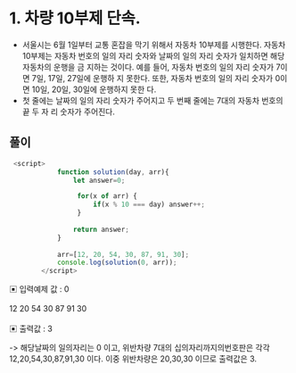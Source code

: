 # 1. 차량 10부제 단속.
- 서울시는 6월 1일부터 교통 혼잡을 막기 위해서 자동차 10부제를 시행한다. 자동차 10부제는 자동차 번호의 일의 자리 숫자와 날짜의 일의 자리 숫자가 일치하면 해당 자동차의 운행을 금 지하는 것이다. 예를 들어, 자동차 번호의 일의 자리 숫자가 7이면 7일, 17일, 27일에 운행하 지 못한다. 또한, 자동차 번호의 일의 자리 숫자가 0이면 10일, 20일, 30일에 운행하지 못한 다.
- 첫 줄에는 날짜의 일의 자리 숫자가 주어지고 두 번째 줄에는 7대의 자동차 번호의 끝 두 자 리 숫자가 주어진다.

## 풀이 
```js
 <script>
            function solution(day, arr){
                let answer=0;

                 for(x of arr) {
                     if(x % 10 === day) answer++;
                 }
              
                return answer;
            }
            
            arr=[12, 20, 54, 30, 87, 91, 30];
            console.log(solution(0, arr));
        </script>
```


▣ 입력예제 값 : 0 <br></br>
12 20 54 30 87 91 30
<br></br>
▣ 출력값 : 3

-> 해당날짜의 일의자리는 0 이고, 위반차량 7대의 십의자리까지의번호판은 각각 12,20,54,30,87,91,30 이다. 이중 위반차량은 20,30,30 이므로 출력값은 3.

